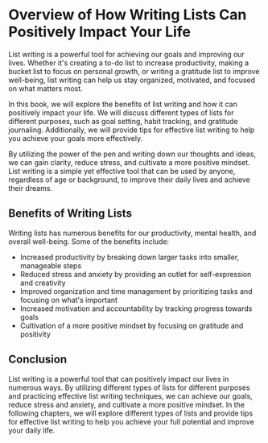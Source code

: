 # Overview of How Writing Lists Can Positively Impact Your Life

List writing is a powerful tool for achieving our goals and improving our lives. Whether it's creating a to-do list to increase productivity, making a bucket list to focus on personal growth, or writing a gratitude list to improve well-being, list writing can help us stay organized, motivated, and focused on what matters most.

In this book, we will explore the benefits of list writing and how it can positively impact your life. We will discuss different types of lists for different purposes, such as goal setting, habit tracking, and gratitude journaling. Additionally, we will provide tips for effective list writing to help you achieve your goals more effectively.

By utilizing the power of the pen and writing down our thoughts and ideas, we can gain clarity, reduce stress, and cultivate a more positive mindset. List writing is a simple yet effective tool that can be used by anyone, regardless of age or background, to improve their daily lives and achieve their dreams.

Benefits of Writing Lists
-------------------------

Writing lists has numerous benefits for our productivity, mental health, and overall well-being. Some of the benefits include:

* Increased productivity by breaking down larger tasks into smaller, manageable steps
* Reduced stress and anxiety by providing an outlet for self-expression and creativity
* Improved organization and time management by prioritizing tasks and focusing on what's important
* Increased motivation and accountability by tracking progress towards goals
* Cultivation of a more positive mindset by focusing on gratitude and positivity

Conclusion
----------

List writing is a powerful tool that can positively impact our lives in numerous ways. By utilizing different types of lists for different purposes and practicing effective list writing techniques, we can achieve our goals, reduce stress and anxiety, and cultivate a more positive mindset. In the following chapters, we will explore different types of lists and provide tips for effective list writing to help you achieve your full potential and improve your daily life.
